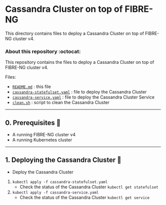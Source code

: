 # Cassandra Cluster on top of FIBRE-NG
This directory contains files to deploy a Cassandra Cluster on top of FIBRE-NG cluster v4. 

### About this repository :octocat:
This repository contains the files to deploy a Cassandra Cluster on top of FIBRE-NG cluster v4. 

Files:
* [`README.md`](https://github.com/romoreira/SFI2-Distributed-Orchestration/blob/main/2nd/v4/README.md) : this file
* [`cassandra-statefulset.yaml`](https://github.com/romoreira/SFI2-Distributed-Orchestration/blob/main/2nd/v4/cassandra-statefulset.yaml) : file to deploy the Cassandra Cluster
* [`cassandra-service.yaml`](https://github.com/romoreira/SFI2-Distributed-Orchestration/blob/main/2nd/v4/service.yaml) : file to deploy the Cassandra Cluster Service
* [`clean.sh`](https://github.com/romoreira/SFI2-Distributed-Orchestration/blob/main/2nd/v4/clean.sh) : script to clean the Cassandra Cluster

---

## 0. Prerequisites :rocket:
- A running FIBRE-NG cluster v4
- A running Kubernetes cluster

---

## 1. Deploying the Cassandra Cluster :roller_coaster:
- Deploy the Cassandra Cluster
1. ```kubectl apply -f cassandra-statefulset.yaml```
   - Check the status of the Cassandra Cluster
   ```kubectl get statefulset```
2. ```kubectl apply -f cassandra-service.yaml```
   - Check the status of the Cassandra Cluster
   ```kubectl get service```
